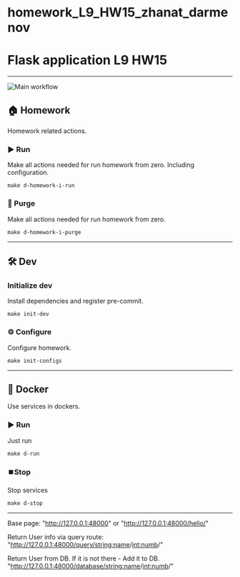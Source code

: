 # homework_L9_HW15_zhanat_darmenov


# Flask application  L9 HW15

---
![Main workflow](https://github.com/hillel-i-python-pro-i-2023-06-23/homework_L9_HW15_zhanat_darmenov/actions/workflows/main-workflow.yml/badge.svg)

## 🏠 Homework

Homework related actions.

### ▶️ Run

Make all actions needed for run homework from zero. Including configuration.

```shell
make d-homework-i-run
```

### 🚮 Purge

Make all actions needed for run homework from zero.

```shell
make d-homework-i-purge
```

---

## 🛠️ Dev

### Initialize dev

Install dependencies and register pre-commit.

```shell
make init-dev
```

### ⚙️ Configure

Configure homework.

```shell
make init-configs
```

---

## 🐳 Docker

Use services in dockers.

### ▶️ Run

Just run

```shell
make d-run
```

### ⏹️Stop

Stop services

```shell
make d-stop
```


---

Base page:
"http://127.0.0.1:48000" 
or
"http://127.0.0.1:48000/hello/"

Return User info via query route:
"http://127.0.0.1:48000/query/<string:name>/<int:numb>/"

Return User from DB. If it is not there - Add it to DB.
"http://127.0.0.1:48000/database/<string:name>/<int:numb>/"
